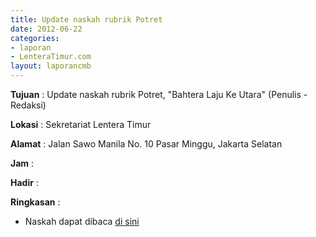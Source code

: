 ```yaml
---
title: Update naskah rubrik Potret
date: 2012-06-22
categories:
- laporan
- LenteraTimur.com
layout: laporancmb
---
```



**Tujuan** : Update naskah rubrik Potret, "Bahtera Laju Ke Utara" (Penulis - Redaksi)

**Lokasi** : Sekretariat Lentera Timur 

**Alamat** : Jalan Sawo Manila No. 10 Pasar Minggu, Jakarta Selatan

**Jam** : 

**Hadir** :  


**Ringkasan** : 
* Naskah dapat dibaca [di sini](http://www.lenteratimur.com/2012/06/bahtera-laju-ke-utara/)

